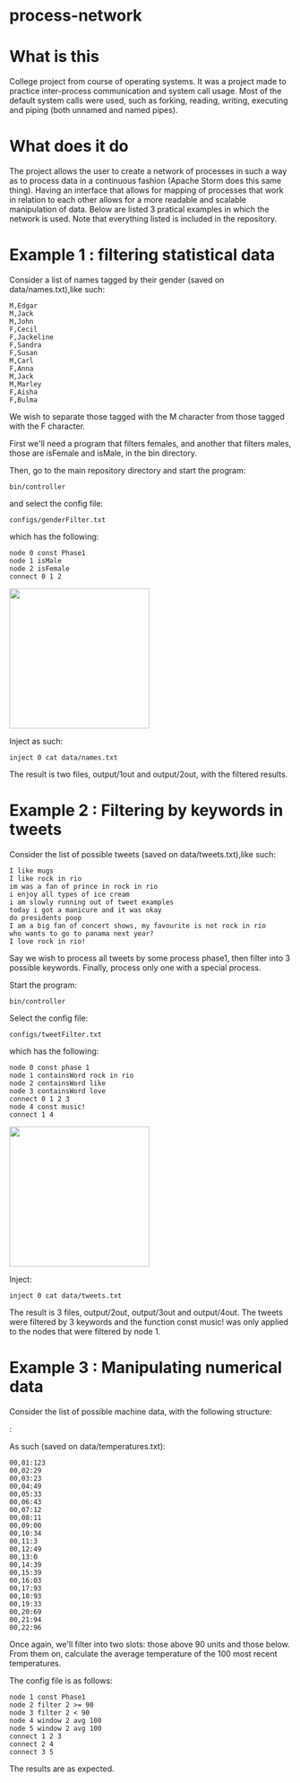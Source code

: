 # process-network

# What is this

College project from course of operating systems.
It was a project made to practice inter-process communication and system call usage. Most of the default system calls were used, such as forking, reading, writing, executing and piping (both unnamed and named pipes).

# What does it do

The project allows the user to create a network of processes in such a way as to process data in a continuous fashion (Apache Storm does this same thing).
Having an interface that allows for mapping of processes that work in relation to each other allows for a more readable and scalable manipulation of data.
Below are listed 3 pratical examples in which the network is used. Note that everything listed is included in the repository.

# Example 1 : filtering statistical data

Consider a list of names tagged by their gender (saved on data/names.txt),like such:

    M,Edgar
    M,Jack
    M,John
    F,Cecil
    F,Jackeline
    F,Sandra
    F,Susan
    M,Carl
    F,Anna
    M,Jack
    M,Marley
    F,Aisha
    F,Bulma

We wish to separate those tagged with the M character from those tagged with the F character.

First we'll need a program that filters females, and another that filters males, those are isFemale and isMale, in the bin directory.

Then, go to the main repository directory and start the program:

    bin/controller

and select the config file:

    configs/genderFilter.txt

which has the following:

    node 0 const Phase1
    node 1 isMale
    node 2 isFemale
    connect 0 1 2

<img src=http://i.imgur.com/ON180x6.png height="250">

Inject as such:

    inject 0 cat data/names.txt

The result is two files, output/1out and output/2out, with the filtered results.

# Example 2 : Filtering by keywords in tweets

Consider the list of possible tweets (saved on data/tweets.txt),like such:

    I like mugs
    I like rock in rio
    im was a fan of prince in rock in rio
    i enjoy all types of ice cream
    i am slowly running out of tweet examples
    today i got a manicure and it was okay
    do presidents poop
    I am a big fan of concert shows, my favourite is not rock in rio
    who wants to go to panama next year?
    I love rock in rio!

Say we wish to process all tweets by some process phase1, then filter into 3 possible keywords. Finally, process only one with a special process.

Start the program:

    bin/controller

Select the config file:

    configs/tweetFilter.txt

which has the following:

    node 0 const phase 1
    node 1 containsWord rock in rio
    node 2 containsWord like
    node 3 containsWord love
    connect 0 1 2 3
    node 4 const music!
    connect 1 4

<img src=http://i.imgur.com/rrZTZtF.png height="250">

Inject:

    inject 0 cat data/tweets.txt

The result is 3 files, output/2out, output/3out and output/4out. The tweets were filtered by 3 keywords and the function const music! was only applied to the nodes that were filtered by node 1.

# Example 3 : Manipulating numerical data

Consider the list of possible machine data, with the following structure:

<TIME>:<TEMPERATURE>

As such (saved on data/temperatures.txt):

    00,01:123
    00,02:29
    00,03:23
    00,04:49
    00,05:33
    00,06:43
    00,07:12
    00,08:11
    00,09:00
    00,10:34
    00,11:3
    00,12:49
    00,13:0
    00,14:39
    00,15:39
    00,16:03
    00,17:93
    00,18:93
    00,19:33
    00,20:69
    00,21:94
    00,22:96

Once again, we'll filter into two slots: those above 90 units and those below. From them on, calculate the average temperature of the 100 most recent temperatures.

The config file is as follows:

    node 1 const Phase1
    node 2 filter 2 >= 90
    node 3 filter 2 < 90
    node 4 window 2 avg 100
    node 5 window 2 avg 100
    connect 1 2 3
    connect 2 4
    connect 3 5

The results are as expected.
